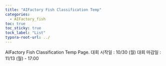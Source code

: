 ```yaml
---
title: "AIFactory Fish Classification Temp"
categories:
  - AIFactory_fish
toc: true
toc_sticky: true
tock_label: "List"
typora-root-url: ../
---
```


AIFactory Fish Classification Temp Page.
대회 시작일 : 10/30 (월)
대회 마감일 : 11/13 (월) - 17:00